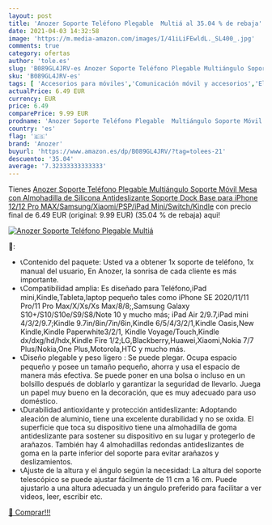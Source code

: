 ```yaml
---
layout: post
title: 'Anozer Soporte Teléfono Plegable  Multiá al 35.04 % de rebaja'
date: 2021-04-03 14:32:58
image: 'https://m.media-amazon.com/images/I/41iLiFEwldL._SL400_.jpg'
comments: true
category: ofertas
author: 'tole.es'
slug: 'B089GL4JRV-es Anozer Soporte Teléfono Plegable Multiángulo Soporte Móvil...'
sku: 'B089GL4JRV-es'
tags: [ 'Accesorios para móviles','Comunicación móvil y accesorios','Electrónica','Soportes para móviles','anozer','iphone', ]
actualPrice: 6.49 EUR
currency: EUR
price: 6.49
comparePrice: 9.99 EUR
prodname: 'Anozer Soporte Teléfono Plegable  Multiángulo Soporte Móvil Mesa con Almohadilla de Silicona Antideslizante  Soporte Dock Base para iPhone 12/12 Pro MAX/Samsung/Xiaomi/PSP/iPad Mini/Switch/Kindle'
country: 'es'
flag: '🇪🇸'
brand: 'Anozer'
buyurl: 'https://www.amazon.es/dp/B089GL4JRV/?tag=tolees-21'
descuento: '35.04'
average: '7.32333333333333'
---
```


Tienes [Anozer Soporte Teléfono Plegable  Multiángulo Soporte Móvil Mesa con Almohadilla de Silicona Antideslizante  Soporte Dock Base para iPhone 12/12 Pro MAX/Samsung/Xiaomi/PSP/iPad Mini/Switch/Kindle](https://www.amazon.es/dp/B089GL4JRV/?tag=tolees-21) con precio final de  6.49 EUR (original: 9.99 EUR) (35.04 %  de rebaja) aqui!

[![Anozer Soporte Teléfono Plegable  Multiá](https://m.media-amazon.com/images/I/41iLiFEwldL._SL400_.jpg)](https://www.amazon.es/dp/B089GL4JRV/?tag=tolees-21)

🔎:

- 📞Contenido del paquete: Usted va a obtener 1x soporte de teléfono, 1x manual del usuario, En Anozer, la sonrisa de cada cliente es más importante.
- 📞Compatibilidad amplia: Es diseñado para Teléfono,iPad mini,Kindle,Tableta,laptop pequeño tales como iPhone SE 2020/11/11 Pro/11 Pro Max/X/Xs/Xs Max/8/8;,Samsung Galaxy S10+/S10/S10e/S9/S8/Note 10 y mucho más; iPad Air 2/9.7,iPad mini 4/3/2/9.7;Kindle 9.7in/8in/7in/6in,Kindle 6/5/4/3/2/1,Kindle Oasis,New Kindle,Kindle Paperwhite3/2/1, Kindle Voyage/Touch,Kindle dx/dxg/hd/hdx,Kindle Fire 1/2;LG,Blackberry,Huawei,Xiaomi,Nokia 7/7 Plus/Nokia,One Plus,Motorola,HTC y mucho más.
- 📞Diseño plegable y peso ligero : Se puede plegar. Ocupa espacio pequeño y posee un tamaño pequeño, ahorra y usa el espacio de manera más efectiva. Se puede poner en una bolsa o incluso en un bolsillo después de doblarlo y garantizar la seguridad de llevarlo. Juega un papel muy bueno en la decoración, que es muy adecuado para uso doméstico.
- 📞Durabilidad antioxidante y protección antideslizante: Adoptando aleación de aluminio, tiene una excelente durabilidad y no se oxida. El superficie que toca su dispositivo tiene una almohadilla de goma antideslizante para sostener su dispositivo en su lugar y protegerlo de arañazos. También hay 4 almohadillas redondas antideslizantes de goma en la parte inferior del soporte para evitar arañazos y deslizamientos.
- 📞Ajuste de la altura y el ángulo según la necesidad: La altura del soporte telescópico se puede ajustar fácilmente de 11 cm a 16 cm. Puede ajustarlo a una altura adecuada y un ángulo preferido para facilitar a ver videos, leer, escribir etc.

[🛒 Comprar!!!](https://www.amazon.es/dp/B089GL4JRV/?tag=tolees-21)
